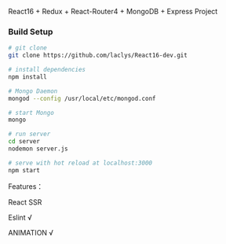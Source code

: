 React16 + Redux + React-Router4 + MongoDB + Express Project

### Build Setup

```bash
# git clone
git clone https://github.com/laclys/React16-dev.git

# install dependencies
npm install

# Mongo Daemon
mongod --config /usr/local/etc/mongod.conf

# start Mongo
mongo

# run server
cd server
nodemon server.js

# serve with hot reload at localhost:3000
npm start

```

Features：

React SSR

Eslint √

ANIMATION √
